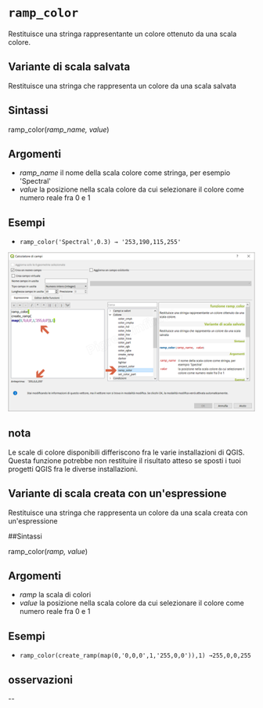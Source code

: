 # `ramp_color`

Restituisce una stringa rappresentante un colore ottenuto da una scala colore.

## Variante di scala salvata

Restituisce una stringa che rappresenta un colore da una scala salvata

## Sintassi

ramp_color(_ramp_name, value_)

## Argomenti

* _ramp_name_ il nome della scala colore come stringa, per esempio 'Spectral'
* _value_ la posizione nella scala colore da cui selezionare il colore come numero reale fra 0 e 1

## Esempi

* `ramp_color('Spectral',0.3) → '253,190,115,255'`

![](/img/colore/ramp_color/ramp_color1.png)

## nota

Le scale di colore disponibili differiscono fra le varie installazioni di QGIS. Questa funzione potrebbe non restituire il risultato atteso se sposti i tuoi progetti QGIS fra le diverse installazioni.

## Variante di scala creata con un'espressione

Restituisce una stringa che rappresenta un colore da una scala creata con un'espressione

##Sintassi

ramp_color(_ramp, value_)

## Argomenti

* _ramp_ la scala di colori
* _value_ la posizione nella scala colore da cui selezionare il colore come numero reale fra 0 e 1

## Esempi

* `ramp_color(create_ramp(map(0,'0,0,0',1,'255,0,0')),1) →255,0,0,255`

## osservazioni

--